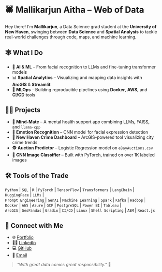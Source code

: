 # 🕷️ Mallikarjun Aitha – Web of Data

Hey there! I'm **Mallikarjun**, a Data Science grad student at the **University of New Haven**, swinging between **Data Science** and **Spatial Analysis** to tackle real-world challenges through code, maps, and machine learning.

## 🕸️ What I Do
- 🧠 **AI & ML** – From facial recognition to LLMs and fine-tuning transformer models  
- 📊 **Spatial Analytics** – Visualizing and mapping data insights with **ArcGIS** & **Streamlit**  
- 🚀 **MLOps** – Building reproducible pipelines using **Docker**, **AWS**, and **CI/CD** tools

## 🦸‍♂️ Projects
- 💬 **Mind-Mate** – A mental health support app combining LLMs, FAISS, and `llama-cpp`
- 🧠 **Emotion Recognition** – CNN model for facial expression detection
- 📍 **New Haven Crime Dashboard** – ArcGIS-powered tool visualizing city crime trends
- 🕵️ **Auction Predictor** – Logistic Regression model on `eBayAuctions.csv`
- 📸 **CNN Image Classifier** – Built with PyTorch, trained on over 1K labeled images

## 🛠️ Tools of the Trade  
`Python` | `SQL` | `R` | `PyTorch` | `TensorFlow` | `Transformers` | `LangChain` | `HuggingFace` | `LLMs` |  
`Prompt Engineering` | `GenAI` | `Machine Learning` | `Spark` | `Kafka` | `Hadoop` |  
`Docker` | `AWS` | `Azure` | `GCP` | `PostgreSQL` | `Power BI` | `Tableau` |  
`ArcGIS` | `GeoPandas` | `Gradio` | `CI/CD` | `Linux` | `Shell Scripting` | `AEM` | `React.js`

## 🔗 Connect with Me
- 🌐 [Portfolio](https://mallikarjun.streamlit.app/)  
- 🧑‍💼 [LinkedIn](https://www.linkedin.com/in/mallikarjun-aitha/)  
- 💻 [GitHub](https://github.com/mallikarjun25)  
- 📧 [Email](mailto:mallikarjunaitha@gmail.com)

> _"With great data comes great responsibility."_ 🧵
